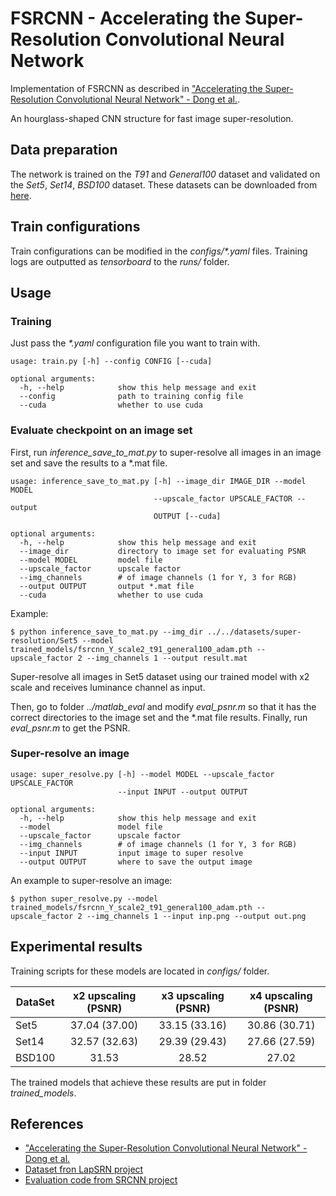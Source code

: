 # FSRCNN - Accelerating the Super-Resolution Convolutional Neural Network
Implementation of FSRCNN as described in ["Accelerating the Super-Resolution Convolutional Neural Network" - Dong et al.](https://arxiv.org/pdf/1608.00367.pdf).

An hourglass-shaped CNN structure for fast image super-resolution.

## Data preparation
The network is trained on the *T91* and *General100* dataset and validated on the *Set5*, *Set14*, *BSD100* dataset. These datasets can be downloaded from [here](http://vllab.ucmerced.edu/wlai24/LapSRN).

## Train configurations
Train configurations can be modified in the _configs/*.yaml_ files. Training logs are outputted as _tensorboard_ to the _runs/_ folder.

## Usage
### Training
Just pass the _*.yaml_ configuration file you want to train with.
```
usage: train.py [-h] --config CONFIG [--cuda]

optional arguments:
  -h, --help            show this help message and exit
  --config              path to training config file
  --cuda                whether to use cuda
```

### Evaluate checkpoint on an image set
First, run *inference_save_to_mat.py* to super-resolve all images in an image set and save the results to a *.mat file.
```
usage: inference_save_to_mat.py [-h] --image_dir IMAGE_DIR --model MODEL
                                --upscale_factor UPSCALE_FACTOR --output
                                OUTPUT [--cuda]

optional arguments:
  -h, --help            show this help message and exit
  --image_dir           directory to image set for evaluating PSNR
  --model MODEL         model file
  --upscale_factor      upscale factor
  --img_channels        # of image channels (1 for Y, 3 for RGB)
  --output OUTPUT       output *.mat file
  --cuda                whether to use cuda
```
Example:
```
$ python inference_save_to_mat.py --img_dir ../../datasets/super-resolution/Set5 --model trained_models/fsrcnn_Y_scale2_t91_general100_adam.pth --upscale_factor 2 --img_channels 1 --output result.mat
```
Super-resolve all images in Set5 dataset using our trained model with x2 scale and receives luminance  channel as input.

Then, go to folder *../matlab_eval* and modify *eval_psnr.m* so that it has the correct directories to the image set and the *.mat file results. Finally, run *eval_psnr.m* to get the PSNR.

### Super-resolve an image
```
usage: super_resolve.py [-h] --model MODEL --upscale_factor UPSCALE_FACTOR
                        --input INPUT --output OUTPUT

optional arguments:
  -h, --help            show this help message and exit
  --model               model file
  --upscale_factor      upscale factor
  --img_channels        # of image channels (1 for Y, 3 for RGB)
  --input INPUT         input image to super resolve
  --output OUTPUT       where to save the output image
```
An example to super-resolve an image:
```
$ python super_resolve.py --model trained_models/fsrcnn_Y_scale2_t91_general100_adam.pth --upscale_factor 2 --img_channels 1 --input inp.png --output out.png
```

## Experimental results
Training scripts for these models are located in _configs/_ folder.

| DataSet | x2 upscaling (PSNR) | x3 upscaling (PSNR) | x4 upscaling (PSNR) |
| ------- |:-------------------:|:-------------------:|:-------------------:|
| Set5    | 37.04 (37.00)       | 33.15 (33.16)       | 30.86 (30.71)       |
| Set14   | 32.57 (32.63)       | 29.39 (29.43)       | 27.66 (27.59)       |
| BSD100  | 31.53               | 28.52               | 27.02               |

The trained models that achieve these results are put in folder *trained_models*.

## References
* ["Accelerating the Super-Resolution Convolutional Neural Network" - Dong et al.](https://arxiv.org/pdf/1608.00367.pdf)
* [Dataset fron LapSRN project](http://vllab.ucmerced.edu/wlai24/LapSRN)
* [Evaluation code from SRCNN project](http://mmlab.ie.cuhk.edu.hk/projects/SRCNN.html)